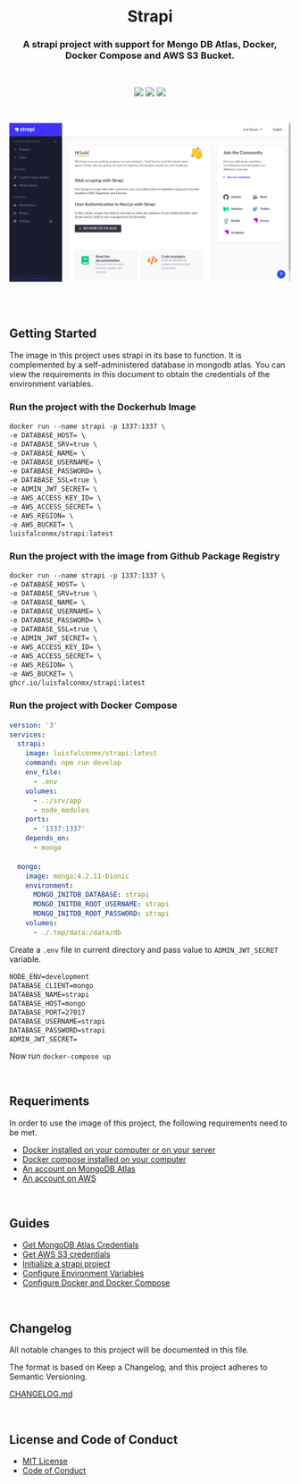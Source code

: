 <h1 align="center">Strapi</h1>

<h3 align="center">A strapi project with support for Mongo DB Atlas, Docker, Docker Compose and AWS S3 Bucket.
</h3>

<br>

<p align="center">
  <img src="https://img.shields.io/badge/Node%20js-14.15.4-3c730f?style=for-the-badge&logo=node.js&labelColor=20232a" />
  <img src="https://img.shields.io/badge/strapi-3.4.5-35408a?style=for-the-badge&logo=strapi&labelColor=20232a" />
  <a href="https://hub.docker.com/r/luisfalconmx/strapi">
    <img src="https://img.shields.io/badge/dockerhub-1.1.1-2496ED?style=for-the-badge&logo=docker&labelColor=20232a" />
  </a>
</p>

<br>

<p align="center">
  <img src="./docs/images/strapi-cover.png" />
</p>

<br><br>

## Getting Started

The image in this project uses strapi in its base to function. It is complemented by a self-administered database in mongodb atlas. You can view the requirements in this document to obtain the credentials of the environment variables.

### Run the project with the Dockerhub Image

```
docker run --name strapi -p 1337:1337 \
-e DATABASE_HOST= \
-e DATABASE_SRV=true \
-e DATABASE_NAME= \
-e DATABASE_USERNAME= \
-e DATABASE_PASSWORD= \
-e DATABASE_SSL=true \
-e ADMIN_JWT_SECRET= \
-e AWS_ACCESS_KEY_ID= \
-e AWS_ACCESS_SECRET= \
-e AWS_REGION= \
-e AWS_BUCKET= \
luisfalconmx/strapi:latest
```

### Run the project with the image from Github Package Registry

```
docker run --name strapi -p 1337:1337 \
-e DATABASE_HOST= \
-e DATABASE_SRV=true \
-e DATABASE_NAME= \
-e DATABASE_USERNAME= \
-e DATABASE_PASSWORD= \
-e DATABASE_SSL=true \
-e ADMIN_JWT_SECRET= \
-e AWS_ACCESS_KEY_ID= \
-e AWS_ACCESS_SECRET= \
-e AWS_REGION= \
-e AWS_BUCKET= \
ghcr.io/luisfalconmx/strapi:latest
```

### Run the project with Docker Compose

```yml
version: '3'
services:
  strapi:
    image: luisfalconmx/strapi:latest
    command: npm run develop
    env_file:
      - .env
    volumes:
      - .:/srv/app
      - node_modules
    ports:
      - '1337:1337'
    depends_on:
      - mongo

  mongo:
    image: mongo:4.2.11-bionic
    environment:
      MONGO_INITDB_DATABASE: strapi
      MONGO_INITDB_ROOT_USERNAME: strapi
      MONGO_INITDB_ROOT_PASSWORD: strapi
    volumes:
      - ./.tmp/data:/data/db
```

Create a `.env` file in current directory and pass value to `ADMIN_JWT_SECRET` variable.

```
NODE_ENV=development
DATABASE_CLIENT=mongo
DATABASE_NAME=strapi
DATABASE_HOST=mongo
DATABASE_PORT=27017
DATABASE_USERNAME=strapi
DATABASE_PASSWORD=strapi
ADMIN_JWT_SECRET=
```

Now run `docker-compose up`

<br>

## Requeriments

In order to use the image of this project, the following requirements need to be met.

- [Docker installed on your computer or on your server](https://docs.docker.com/engine/install/)
- [Docker compose installed on your computer](https://docs.docker.com/compose/install/)
- [An account on MongoDB Atlas](https://www.mongodb.com/cloud/atlas)
- [An account on AWS](https://aws.amazon.com/)

<br>

## Guides

- [Get MongoDB Atlas Credentials]()
- [Get AWS S3 credentials]()
- [Initialize a strapi project]()
- [Configure Environment Variables]()
- [Configure Docker and Docker Compose]()

<br>

## Changelog

All notable changes to this project will be documented in this file.

The format is based on Keep a Changelog, and this project adheres to Semantic Versioning.

[CHANGELOG.md]()

<br>

## License and Code of Conduct

- [MIT License]()
- [Code of Conduct]()

